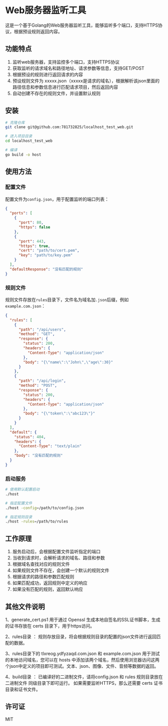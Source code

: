 # Web服务器监听工具

这是一个基于Golang的Web服务器监听工具，能够监听多个端口，支持HTTPS协议，根据预设规则返回内容。

## 功能特点

1. 监听web服务器，支持监控多个端口，支持HTTPS协议
2. 获取监听的请求域名和路径地址、请求参数等信息，支持GET/POST
3. 根据预设的规则进行返回请求的内容
4. 预设规则文件为 xxxxx.json（xxxxx是请求的域名），根据解析该json里面的路径信息和参数信息进行匹配请求项目，然后返回内容
5. 自动创建不存在的规则文件，并设置默认规则

## 安装

```bash
# 克隆仓库
git clone git@github.com:781732825/localhost_test_web.git

# 进入项目目录
cd localhost_test_web

# 编译
go build -o host
```

## 使用方法

### 配置文件

配置文件为`config.json`，用于配置监听的端口列表：

```json
{
  "ports": [
    {
      "port": 80,
      "https": false
    },
    {
      "port": 443,
      "https": true,
      "cert": "path/to/cert.pem",
      "key": "path/to/key.pem"
    }
  ],
  "defaultResponse": "没有匹配的规则"
}
```

### 规则文件

规则文件存放在`rules`目录下，文件名为域名加`.json`后缀，例如`example.com.json`：

```json
{
  "rules": [
    {
      "path": "/api/users",
      "method": "GET",
      "response": {
        "status": 200,
        "headers": {
          "Content-Type": "application/json"
        },
        "body": "{\"name\":\"John\",\"age\":30}"
      }
    },
    {
      "path": "/api/login",
      "method": "POST",
      "response": {
        "status": 200,
        "headers": {
          "Content-Type": "application/json"
        },
        "body": "{\"token\":\"abc123\"}"
      }
    }
  ],
  "default": {
    "status": 404,
    "headers": {
      "Content-Type": "text/plain"
    },
    "body": "没有匹配的规则"
  }
}
```

### 启动服务

```bash
# 使用默认配置启动
./host

# 指定配置文件
./host -config=/path/to/config.json

# 指定规则目录
./host -rules=/path/to/rules
```

## 工作原理

1. 服务启动后，会根据配置文件监听指定的端口
2. 当收到请求时，会解析请求的域名、路径和参数
3. 根据域名查找对应的规则文件
4. 如果规则文件不存在，会创建一个默认的规则文件
5. 根据请求的路径和参数匹配规则
6. 如果匹配成功，返回规则中定义的响应
7. 如果没有匹配的规则，返回默认响应


## 其他文件说明

1、generate_cert.ps1 用于通过 Openssl 生成本地自签名的SSL证书脚本，生成的证书存放在 certs 目录下，用于https访问。

2、rules目录 ： 规则存放目录，将会根据规则目录的配置的json文件进行返回匹配的数据。

3、rules目录下的 tlxreog.ydfyzaqd.com.json   和   example.com.json 用于测试的本地访问域名，您可以在 hosts 中添加该两个域名，然后使用浏览器访问这两个json中定义的项目即可测试。文本、json、图像、文件、音频等数据的返回。

4、build目录 ： 已编译好的二进制文件，请将config.json 和 rules 规则目录放在 二进制文件 同级目录下即可运行。 如果需要监听HTTPS，那么还需要 certs 证书目录和证书文件。


## 许可证

MIT